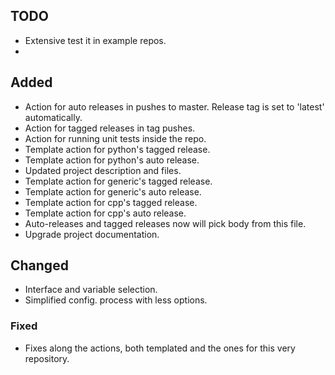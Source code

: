 ## TODO

- Extensive test it in example repos.
- 

## Added

- Action for auto releases in pushes to master. Release tag is set to 'latest' automatically.
- Action for tagged releases in tag pushes.
- Action for running unit tests inside the repo.
- Template action for python's tagged release.
- Template action for python's auto release.
- Updated project description and files.
- Template action for generic's tagged release.
- Template action for generic's auto release.
- Template action for cpp's tagged release.
- Template action for cpp's auto release.
- Auto-releases and tagged releases now will pick body from this file.
- Upgrade project documentation.

## Changed

- Interface and variable selection.
- Simplified config. process with less options.

### Fixed

- Fixes along the actions, both templated and the ones for this very repository.
